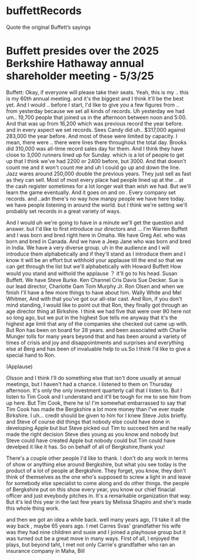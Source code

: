 # buffettRecords
Quote the original Buffett’s sayings



# Buffett presides over the 2025 Berkshire Hathaway annual shareholder meeting - 5/3/25


Buffett: Okay, if everyone will please take their seats. Yeah, this is my .. this is my 60th annual meeting. and it's the biggest and I think it'll be the best yet. And I would .. before I start, I'd like to give you a few figures from .. from yesterday because we set all kinds of records.  Uh yesterday we had  um..  19,700 people that joined us in the afternoon between noon and 5:00.  And that was up from 16,200 which was previous record the year before. and in every aspect we set records. Sees Candy did uh.. $317,000 against 283,000 the year before. And most of these were limited by capacity. I mean, there were .. there were lines there throughout the total day. Brooks did 310,000 was all-time record sales day for them. And I think they have close to 3,000 runners lined up for Sunday. which is a lot of people to get up that I think we've had 2200 or 2400 before, but 3000. And that doesn't count me and it won't count me  and uh I could go up and down the line. Jazz wares around 250,000 double the previous years. They just sell as fast as they can sell. Most of most every place had people lined up at the .. at the cash register sometimes for a lot longer wait than wish we had. But we'll learn the game eventually. And it goes on and on . Every company set records. and ..adn there's no way how manpy people we have here today. we have people listening in around the world. but  I think we're setting we'll probably set records in a great variety of ways. 

And I would uh we're going to have in a minute we'll get the question and answer. but I'd like to first introduce our directors and ... I'm Warren Buffett and I was born and bred right here in Omaha.  We have Greg Ael. who was born and bred in Canada. And we have a Jeep Jane who was born and bred in India. We have a very diverse group. uh in the audience and I will introduce them alphabetically and if they'll stand as I introduce them and I know it will be an effort but withhold your applause till the end so that we can get through the list but we'll alphabetically with Howard Buffett How would you stand and withold the applause ？ it'll go to his head. Susan Buffett. We have Steve Burke. Ken Channel Cris Davis  Sue Decker. Sue is our lead director, Charlotte Gam Tom Murphy Jr. Ron Olsen and when we finish I'll have a few more things to have about him. Wally White and Mel Whitmer, And with that you've got our all-star cast.  And Ron, if you don't mind standing, I would like to point out that  Ron, they finally got through an age director thing at Birkshire. I think we had five that were over 90 here not so long ago, but we put in the highest  Sue tells me anyway that it's the highest age  limit that any of the companies she checked out came up with. But Ron has been on board for 28 years. and been associated with Charlie Munger tolls for many years beyond that and has been around a variety of times of crisis and joy and disappointments and surprises and everything else at Berg and has been of invaluable help to us.So I think I'd like to give a special hand to Ron.

(Applause)

Olsson and I think I'll do something else that isn't done usually at annual meetings, but I haven't had a chance.  I listened to them on Thursday afternoon. It's only the only investment quarterly call that I listen to. But I listen to Tim Cook and I understand and it'll be tough for me to see him from up here. But Tim Cook, there he is! I'm somewhat embarrassed to say that Tim Cook has made the Bergkshire a lot more money than I've ever made Birkshire. I uh... credit should be given to him for I knew Steve Jobs briefly. and Steve of course did things that nobody else could have done in developing Apple but but Steve picked out Tim to succeed him and he really made the right decision Steve dies young as you know and nobody but Steve could have created Apple but nobody could but Tim could have develped it like it has. So on behalf of all of Bergkshire,thank you! 

There's a couple other people I'd like to thank. I don't do any work in terms of show or anything else around Bergkshire, but what you see today is the product of a lot of people at Bergkshire. They forget, you know, they don't think of themselves as the one who's supposed to screw a light in and leave for somebody else specialist to come along and do other things.  the people of Bergkshire put on this show every year, you know our chief finacial officer and just eveybody pitches in. It's a remarkable organization that way.  But it's led this year in the last few years by Melissa Shapiro and she's made this whole thing work.

and then we got an idea a while back. well many years ago, I'll take it all the way back , maybe 65 years ago.  I met Carres Svas' grandfather his wife was they had nine children and susie and I joined a playhouse group but it was turned out be a great move in many ways. First of all, I enjoyed the plays, but beyond taht, I met not only Carrie's grandfather who ran an insurance company in Maha, Bill 
